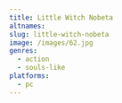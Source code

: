 ```yaml
---
title: Little Witch Nobeta
altnames:
slug: little-witch-nobeta
image: /images/62.jpg
genres:
  - action
  - souls-like
platforms:
  - pc
---
```


